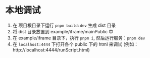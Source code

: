 # 本地调试

1. 在 项目根目录下运行 `pnpm build:dev` 生成 dist 目录 
2. 将 dist 目录放置到 example/iframe/mainPublic 中
3. 在 example/iframe 目录下，执行 `pnpm i`, 然后运行服务：`pnpm dev`
4. 在 `localhost:4444` 下打开各个 public 下的 html 来调试 (例如：http://localhost:4444/runScript.html)
